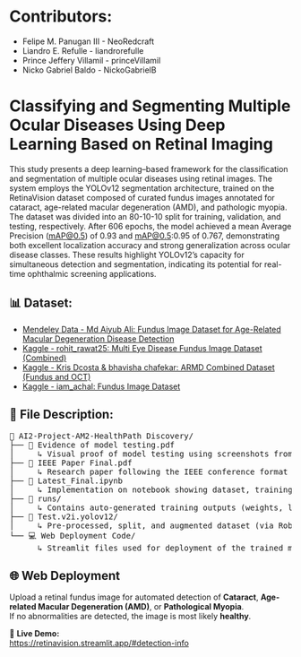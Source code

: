 # Contributors:
* Felipe M. Panugan III - NeoRedcraft
* Liandro E. Refulle - liandrorefulle
* Prince Jeffery Villamil - princeVillamil
* Nicko Gabriel Baldo - NickoGabrielB
# Classifying and Segmenting Multiple Ocular Diseases Using Deep Learning Based on Retinal Imaging
This study presents a deep learning–based framework for the classification and segmentation of multiple ocular diseases using retinal images. 
The system employs the YOLOv12 segmentation architecture, trained on the RetinaVision dataset composed of curated fundus images annotated for cataract, 
age-related macular degeneration (AMD), and pathologic myopia. The dataset was divided into an 80-10-10 split for training, validation, and testing, respectively. 
After 606 epochs, the model achieved a mean Average Precision (mAP@0.5) of 0.93 and mAP@0.5:0.95 of 0.767, demonstrating both excellent localization accuracy and strong generalization across ocular disease classes. 
These results highlight YOLOv12’s capacity for simultaneous detection and segmentation, indicating its potential for real-time ophthalmic screening applications.
## 📊 Dataset:
-  [Mendeley Data - Md Aiyub Ali: Fundus Image Dataset for Age-Related Macular Degeneration Disease Detection](https://data.mendeley.com/datasets/yj35kjgrv3/1)
-  [Kaggle - rohit_rawat25: Multi Eye Disease Fundus Image Dataset (Combined)](https://www.kaggle.com/datasets/rohitrawat25/combined-fundus-images/data)
-  [Kaggle - Kris Dcosta & bhavisha chafekar: ARMD Combined Dataset (Fundus and OCT)](https://www.kaggle.com/datasets/saketlad/armd-combined-dataset-fundus-and-oct/data)
-  [Kaggle - iam_achal: Fundus Image Dataset](https://www.kaggle.com/datasets/iamachal/fundus-image-dataset)
## 📄 File Description:
<pre>
📂 AI2-Project-AM2-HealthPath Discovery/
├── 📄 Evidence of model testing.pdf
│     ↳ Visual proof of model testing using screenshots from the notebook and website  
├── 📄 IEEE Paper Final.pdf
│     ↳ Research paper following the IEEE conference format
├── 📓 Latest_Final.ipynb
│     ↳ Implementation on notebook showing dataset, training, validation, and testing (Google Colab Pro)
├── 📁 runs/
│     ↳ Contains auto-generated training outputs (weights, logs, metrics, results)
├── 📁 Test.v2i.yolov12/
│     ↳ Pre-processed, split, and augmented dataset (via Roboflow)
└── 💻 Web Deployment Code/
      ↳ Streamlit files used for deployment of the trained model
</pre>
## 🌐 Web Deployment

Upload a retinal fundus image for automated detection of **Cataract**, **Age-related Macular Degeneration (AMD)**, or **Pathological Myopia**.  
If no abnormalities are detected, the image is most likely **healthy**.

🔗 **Live Demo:**  
https://retinavision.streamlit.app/#detection-info

